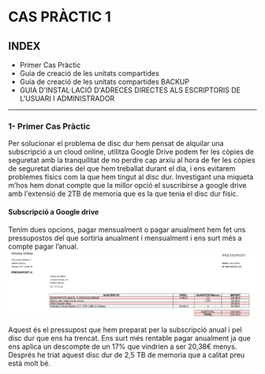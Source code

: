 # CAS PRÀCTIC 1


## INDEX

- Primer Cas Pràctic	
- Guia de creació de les unitats compartides	
- Guia de creació de les unitats compartides BACKUP
- GUIA D'INSTAL·LACIÓ D'ADRECES DIRECTES ALS ESCRIPTORIS DE L’USUARI I ADMINISTRADOR
-------------------------------------------------------------------------------------

### 1- Primer Cas Pràctic


Per solucionar el problema de disc dur hem pensat de alquilar una subscripció a un cloud online, utilitza Google Drive podem fer les còpies de seguretat amb la tranquilitat de no perdre cap arxiu al hora de fer les còpies de seguretat diaries del que hem treballat durant el dia, i ens evitarem problemes físics com la que hem tingut al disc dur.
Investigant una miqueta m’hos hem donat compte que la millor opció el suscribirse a google drive amb l'extensió de 2TB de memoria que es la que tenia el disc dur físic.

#### Subscripció a Google drive

Tenim dues opcions, pagar mensualment o pagar anualment hem fet uns pressupostos del que sortiria anualment i mensualment i ens surt més a compte pagar l’anual.
[![N|Solid](1.png)](https://nodesource.com/products/nsolid)

Aquest és el pressupost que hem preparat per la subscripció anual i pel disc dur que ens ha trencat. Ens surt més rentable pagar anualment ja que ens aplica un descompte de un 17% que vindrien a ser 20,38€ menys.
Després he triat aquest disc dur de 2,5 TB de memoria que a calitat preu està molt bé.
